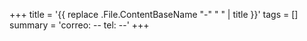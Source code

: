 +++
title = '{{ replace .File.ContentBaseName "-" " " | title }}'
tags = []
summary = 'correo: -- tel: --'
+++
